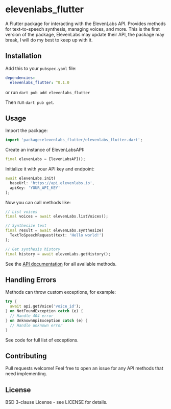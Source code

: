 # elevenlabs_flutter

A Flutter package for interacting with the ElevenLabs API. Provides methods for text-to-speech synthesis, managing voices, and more.
This is the first version of the package, ElevenLabs may update their API, the package may break, I will do my best to keep up with it.

## Installation

Add this to your `pubspec.yaml` file:

```yaml
dependencies:
  elevenlabs_flutter: ^0.1.0
```

or run `dart pub add elevenlabs_flutter`

Then run `dart pub get`.

## Usage

Import the package:

```dart
import 'package:elevenlabs_flutter/elevenlabs_flutter.dart';
```

Create an instance of ElevenLabsAPI:

```dart
final elevenLabs = ElevenLabsAPI();
```

Initialize it with your API key and endpoint:

```dart
await elevenLabs.init(
  baseUrl: 'https://api.elevenlabs.io',
  apiKey: 'YOUR_API_KEY'
);
```

Now you can call methods like:

```dart
// List voices
final voices = await elevenLabs.listVoices();

// Synthesize text  
final result = await elevenLabs.synthesize(
  TextToSpeechRequest(text: 'Hello world!')
);

// Get synthesis history
final history = await elevenLabs.getHistory();
```

See the [API documentation](https://api.elevenlabs.io/docs) for all available methods.

## Handling Errors

Methods can throw custom exceptions, for example:

```dart
try {
  await api.getVoice('voice_id');
} on NotFoundException catch (e) {
  // Handle 404 error
} on UnknownApiException catch (e) {
  // Handle unknown error  
}
```

See code for full list of exceptions.

## Contributing

Pull requests welcome! Feel free to open an issue for any API methods that need implementing.

## License

BSD 3-clause License - see LICENSE for details.